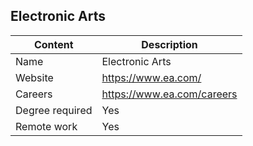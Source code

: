 ## Electronic Arts

Content|Description
-|-
Name|Electronic Arts
Website|https://www.ea.com/
Careers|https://www.ea.com/careers
Degree required|Yes
Remote work|Yes
